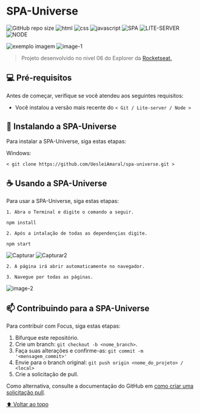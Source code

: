 # SPA-Universe

![GitHub repo size](https://img.shields.io/github/repo-size/UesleiAmaral/spa-universe)
![html](https://img.shields.io/badge/-HTML-red)
![css](https://img.shields.io/badge/-CSS-blueviolet)
![javascript](https://img.shields.io/badge/-JAVASCRIPT-yellow)
![SPA](https://img.shields.io/badge/-SPA-black)
![LITE-SERVER](https://img.shields.io/badge/-LITE--SERVER-orange)
![NODE](https://img.shields.io/badge/-NODE-brightgreen)



<img src="https://i.ibb.co/v1YmD9Y/image.png" alt="exemplo imagem" alignItem="center">   <img src="https://i.ibb.co/fHvcQGj/image-1.png" alt="image-1" border="0">

> Projeto desenvolvido no nivel 06 do Explorer da <a href="https://www.rocketseat.com.br">Rocketseat.</a>

## 💻 Pré-requisitos

Antes de começar, verifique se você atendeu aos seguintes requisitos:

* Você instalou a versão mais recente do `< Git / Lite-server / Node >`

## 🚀 Instalando a SPA-Universe

Para instalar a SPA-Universe, siga estas etapas:

Windows:
```
< git clone https://github.com/UesleiAmaral/spa-universe.git >
```

## ☕ Usando a SPA-Universe

Para usar a SPA-Universe, siga estas etapas:

```
1. Abra o Terminal e digite o comando a seguir.
```

```
npm install
```

```
2. Após a intalação de todas as dependençias digite.
```

```
npm start
```

<img src="https://i.ibb.co/YP3JNNV/Capturar.png" alt="Capturar" border="0">

<img src="https://i.ibb.co/8B4M3Gd/Capturar2.png" alt="Capturar2" border="0">

```
2. A página irá abrir automaticamente no navegador.
```

```
3. Navegue por todas as páginas.
```

<img src="https://i.ibb.co/Hx2MzDJ/image-2.png" alt="image-2" border="0">

## 📫 Contribuindo para a SPA-Universe

Para contribuir com Focus, siga estas etapas:

1. Bifurque este repositório.
2. Crie um branch: `git checkout -b <nome_branch>`.
3. Faça suas alterações e confirme-as: `git commit -m '<mensagem_commit>'`
4. Envie para o branch original: `git push origin <nome_do_projeto> / <local>`
5. Crie a solicitação de pull.

Como alternativa, consulte a documentação do GitHub em [como criar uma solicitação pull](https://help.github.com/en/github/collaborating-with-issues-and-pull-requests/creating-a-pull-request).

[⬆ Voltar ao topo](#SPA-Universe)<br>
